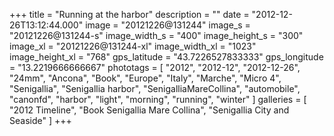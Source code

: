 +++
title = "Running at the harbor"
description = ""
date = "2012-12-26T13:12:44.000"
image = "20121226@131244"
image_s = "20121226@131244-s"
image_width_s = "400"
image_height_s = "300"
image_xl = "20121226@131244-xl"
image_width_xl = "1023"
image_height_xl = "768"
gps_latitude = "43.7226527833333"
gps_longitude = "13.2219666666667"
phototags = [ "2012", "2012-12", "2012-12-26", "24mm", "Ancona", "Book", "Europe", "Italy", "Marche", "Micro 4", "Senigallia", "Senigallia harbor", "SenigalliaMareCollina", "automobile", "canonfd", "harbor", "light", "morning", "running", "winter" ]
galleries = [ "2012 Timeline", "Book Senigallia Mare Collina", "Senigallia City and Seaside" ]
+++
